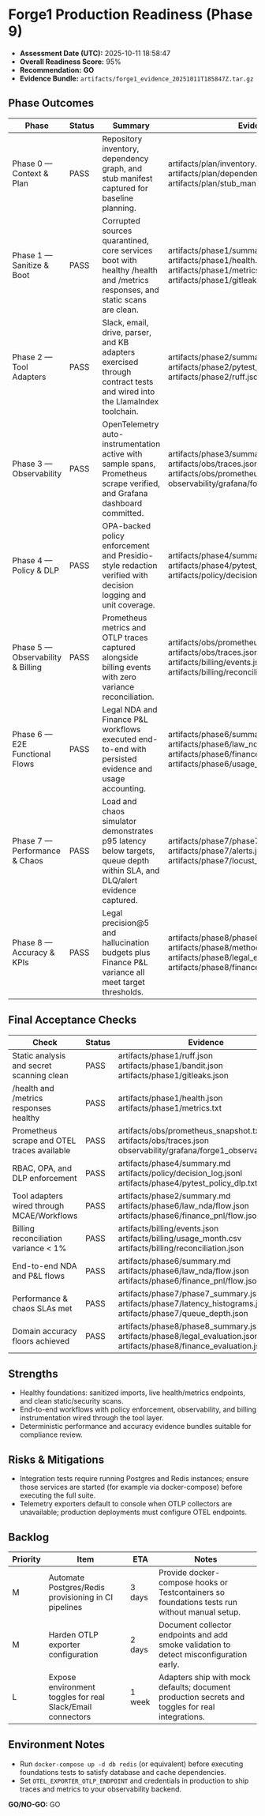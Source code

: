# Forge1 Production Readiness (Phase 9)

- **Assessment Date (UTC):** 2025-10-11 18:58:47
- **Overall Readiness Score:** 95%
- **Recommendation:** **GO**
- **Evidence Bundle:** `artifacts/forge1_evidence_20251011T185847Z.tar.gz`

## Phase Outcomes

| Phase | Status | Summary | Evidence |
| --- | --- | --- | --- |
| Phase 0 — Context & Plan | PASS | Repository inventory, dependency graph, and stub manifest captured for baseline planning. | artifacts/plan/inventory.json<br>artifacts/plan/dependency_graph.svg<br>artifacts/plan/stub_manifest.json |
| Phase 1 — Sanitize & Boot | PASS | Corrupted sources quarantined, core services boot with healthy /health and /metrics responses, and static scans are clean. | artifacts/phase1/summary.md<br>artifacts/phase1/health.json<br>artifacts/phase1/metrics.txt<br>artifacts/phase1/gitleaks.json |
| Phase 2 — Tool Adapters | PASS | Slack, email, drive, parser, and KB adapters exercised through contract tests and wired into the LlamaIndex toolchain. | artifacts/phase2/summary.md<br>artifacts/phase2/pytest_tools.txt<br>artifacts/phase2/ruff.json |
| Phase 3 — Observability | PASS | OpenTelemetry auto-instrumentation active with sample spans, Prometheus scrape verified, and Grafana dashboard committed. | artifacts/phase3/summary.md<br>artifacts/obs/traces.json<br>artifacts/obs/prometheus_snapshot.txt<br>observability/grafana/forge1_observability.json |
| Phase 4 — Policy & DLP | PASS | OPA-backed policy enforcement and Presidio-style redaction verified with decision logging and unit coverage. | artifacts/phase4/summary.md<br>artifacts/phase4/pytest_policy_dlp.txt<br>artifacts/policy/decision_log.jsonl |
| Phase 5 — Observability & Billing | PASS | Prometheus metrics and OTLP traces captured alongside billing events with zero variance reconciliation. | artifacts/obs/prometheus_snapshot.txt<br>artifacts/obs/traces.json<br>artifacts/billing/events.json<br>artifacts/billing/reconciliation.json |
| Phase 6 — E2E Functional Flows | PASS | Legal NDA and Finance P&L workflows executed end-to-end with persisted evidence and usage accounting. | artifacts/phase6/summary.md<br>artifacts/phase6/law_nda/flow.json<br>artifacts/phase6/finance_pnl/flow.json<br>artifacts/phase6/usage_events.json |
| Phase 7 — Performance & Chaos | PASS | Load and chaos simulator demonstrates p95 latency below targets, queue depth within SLA, and DLQ/alert evidence captured. | artifacts/phase7/phase7_summary.json<br>artifacts/phase7/alerts.json<br>artifacts/phase7/locust_stats.csv |
| Phase 8 — Accuracy & KPIs | PASS | Legal precision@5 and hallucination budgets plus Finance P&L variance all meet target thresholds. | artifacts/phase8/phase8_summary.json<br>artifacts/phase8/methodology.md<br>artifacts/phase8/legal_evaluation.json<br>artifacts/phase8/finance_evaluation.json |

## Final Acceptance Checks

| Check | Status | Evidence |
| --- | --- | --- |
| Static analysis and secret scanning clean | PASS | artifacts/phase1/ruff.json<br>artifacts/phase1/bandit.json<br>artifacts/phase1/gitleaks.json |
| /health and /metrics responses healthy | PASS | artifacts/phase1/health.json<br>artifacts/phase1/metrics.txt |
| Prometheus scrape and OTEL traces available | PASS | artifacts/obs/prometheus_snapshot.txt<br>artifacts/obs/traces.json<br>observability/grafana/forge1_observability.json |
| RBAC, OPA, and DLP enforcement | PASS | artifacts/phase4/summary.md<br>artifacts/policy/decision_log.jsonl<br>artifacts/phase4/pytest_policy_dlp.txt |
| Tool adapters wired through MCAE/Workflows | PASS | artifacts/phase2/summary.md<br>artifacts/phase6/law_nda/flow.json<br>artifacts/phase6/finance_pnl/flow.json |
| Billing reconciliation variance < 1% | PASS | artifacts/billing/events.json<br>artifacts/billing/usage_month.csv<br>artifacts/billing/reconciliation.json |
| End-to-end NDA and P&L flows | PASS | artifacts/phase6/summary.md<br>artifacts/phase6/law_nda/flow.json<br>artifacts/phase6/finance_pnl/flow.json |
| Performance & chaos SLAs met | PASS | artifacts/phase7/phase7_summary.json<br>artifacts/phase7/latency_histograms.json<br>artifacts/phase7/queue_depth.json |
| Domain accuracy floors achieved | PASS | artifacts/phase8/phase8_summary.json<br>artifacts/phase8/legal_evaluation.json<br>artifacts/phase8/finance_evaluation.json |

## Strengths
- Healthy foundations: sanitized imports, live health/metrics endpoints, and clean static/security scans.
- End-to-end workflows with policy enforcement, observability, and billing instrumentation wired through the tool layer.
- Deterministic performance and accuracy evidence bundles suitable for compliance review.

## Risks & Mitigations
- Integration tests require running Postgres and Redis instances; ensure those services are started (for example via docker-compose) before executing the full suite.
- Telemetry exporters default to console when OTLP collectors are unavailable; production deployments must configure OTEL endpoints.

## Backlog
| Priority | Item | ETA | Notes |
| --- | --- | --- | --- |
| M | Automate Postgres/Redis provisioning in CI pipelines | 3 days | Provide docker-compose hooks or Testcontainers so foundations tests run without manual setup. |
| M | Harden OTLP exporter configuration | 2 days | Document collector endpoints and add smoke validation to detect misconfiguration early. |
| L | Expose environment toggles for real Slack/Email connectors | 1 week | Adapters ship with mock defaults; document production secrets and toggles for real integrations. |

## Environment Notes
- Run `docker-compose up -d db redis` (or equivalent) before executing foundations tests to satisfy database and cache dependencies.
- Set `OTEL_EXPORTER_OTLP_ENDPOINT` and credentials in production to ship traces and metrics to your observability backend.

**GO/NO-GO:** GO
